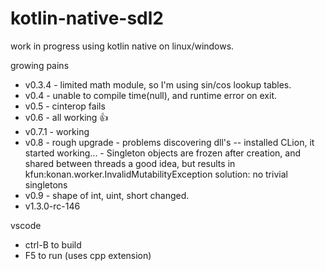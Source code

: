 # kotlin-native-sdl2

work in progress using kotlin native on linux/windows. 

growing pains
* v0.3.4 - limited math module, so I'm using sin/cos lookup tables.
* v0.4 - unable to compile time(null), and runtime error on exit.
* v0.5 - cinterop fails 
* v0.6 - all working :+1:
* v0.7.1 - working
* v0.8 - rough upgrade 
        - problems discovering dll's -- installed CLion, it started working...
        - Singleton objects are frozen after creation, and shared between threads
            a good idea, but results in kfun:konan.worker.InvalidMutabilityException
            solution: no trivial singletons
* v0.9 - shape of int, uint, short changed. 
* v1.3.0-rc-146


vscode
* ctrl-B to build
* F5 to run (uses cpp extension)


